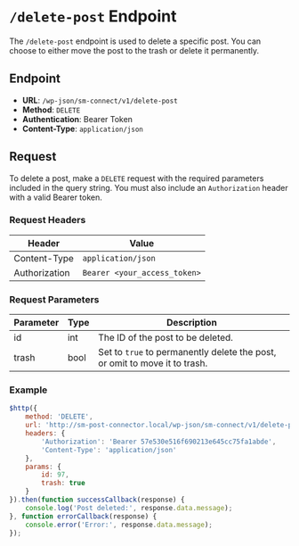 # `/delete-post` Endpoint
The `/delete-post` endpoint is used to delete a specific post. You can choose to either move the post to the trash or delete it permanently.
## Endpoint
- **URL**: `/wp-json/sm-connect/v1/delete-post`
- **Method**: `DELETE`
- **Authentication**: Bearer Token
- **Content-Type**: `application/json`
## Request
To delete a post, make a `DELETE` request with the required parameters included in the query string. You must also include an `Authorization` header with a valid Bearer token.
### Request Headers
| Header           | Value                                          |
|------------------|------------------------------------------------|
| Content-Type     | `application/json`                            |
| Authorization    | `Bearer <your_access_token>`                   |
### Request Parameters
| Parameter        | Type   | Description                                        |
|------------------|--------|----------------------------------------------------|
| id               | int    | The ID of the post to be deleted.                 |
| trash            | bool   | Set to `true` to permanently delete the post, or omit to move it to trash. |
### Example
```javascript
$http({
    method: 'DELETE',
    url: 'http://sm-post-connector.local/wp-json/sm-connect/v1/delete-post',
    headers: {
        'Authorization': 'Bearer 57e530e516f690213e645cc75fa1abde',
        'Content-Type': 'application/json'
    },
    params: {
        id: 97,
        trash: true
    }
}).then(function successCallback(response) {
    console.log('Post deleted:', response.data.message);
}, function errorCallback(response) {
    console.error('Error:', response.data.message);
});
```